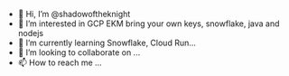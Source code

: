 - 👋 Hi, I’m @shadowoftheknight
- 👀 I’m interested in GCP EKM bring your own keys, snowflake, java and nodejs 
- 🌱 I’m currently learning Snowflake, Cloud Run...
- 💞️ I’m looking to collaborate on ...
- 📫 How to reach me ...

<!---
shadowoftheknight/shadowoftheknight is a ✨ special ✨ repository because its `README.md` (this file) appears on your GitHub profile.
You can click the Preview link to take a look at your changes.
--->
